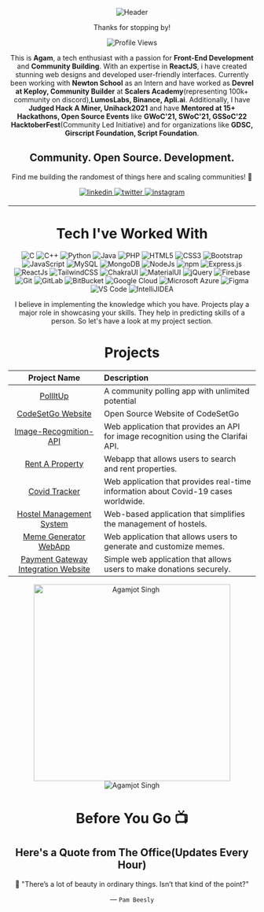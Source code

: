 <div align="center" width="50">
  
![Header](https://github.com/agamjotsingh18/agamjotsingh18/assets/70067726/c65ac268-bd6b-4f9d-97cf-632d24a62dfa)
   
<div align="center">
Thanks for stopping by!

![Profile Views](https://profile-counter.glitch.me/agamjotsingh18/count.svg)

This is <b>Agam</b>, a tech enthusiast with a passion for <b>Front-End Development</b> and <b>Community Building</b>. With an expertise in <b>ReactJS</b>, i have created stunning web designs and developed user-friendly interfaces. Currently been working with <b>Newton School</b> as an Intern and have worked as <b>Devrel at Keploy, Community Builder</b> at <b>Scalers Academy</b>(representing 100k+ community on discord),<b>LumosLabs, Binance, Apli.ai</b>. Additionally, I have <b>Judged Hack A Miner, Unihack2021</b> and have <b>Mentored at 15+ Hackathons, Open Source Events</b> like <b>GWoC'21, SWoC'21, GSSoC'22 HacktoberFest</b>(Community Led Initiative) and for organizations like <b>GDSC, Girscript Foundation, Script Foundation</b>.

## Community. Open Source. Development.

Find me building the randomest of things here and scaling communities! 💪
  

<p align="center">
<a href="https://www.linkedin.com/in/agamjot-singh/" target="_blank">
  <img src=https://img.shields.io/badge/linkedin-0077b5.svg?&style=for-the-badge&logo=linkedin&logoColor=white alt=linkedin style="margin-bottom: 5px;" />
</a>

<a href="https://www.twitter.com/_agamjotsingh" target="_blank">
  <img src=https://img.shields.io/badge/twitter-1DA1F2.svg?&style=for-the-badge&logo=twitter&logoColor=white alt=twitter style="margin-bottom: 5px;" />
</a>
  
<a href="https://www.instagram.com/_agamjotsingh" target="_blank">
  <img src=https://img.shields.io/badge/instagram-8a3ab9.svg?&style=for-the-badge&logo=instagram&logoColor=white alt=instagram style="margin-bottom: 5px;" />
</a>
</p>
  
<hr>
  
# Tech I've Worked With
  
<p align="center"> 
<img alt="C" src="https://img.shields.io/badge/c-%2300599C.svg?&style=for-the-badge&logo=c&logoColor=white" />
<img alt="C++" src="https://img.shields.io/badge/c++-%2300599C.svg?&style=for-the-badge&logo=c%2B%2B&ogoColor=white" />
 <img alt="Python" src="https://img.shields.io/badge/python-%2314354C.svg?style=for-the-badge&logo=python&logoColor=white"/>
 <img alt="Java" src="https://img.shields.io/badge/java-%23ED8B00.svg?&style=for-the-badge&&logo=openjdk&logoColor=white" />
  <img alt="PHP" src="https://img.shields.io/badge/php-%23777BB4.svg?style=for-the-badge&logo=php&logoColor=white" />
<img alt="HTML5" src="https://img.shields.io/badge/html5-%23E34F26.svg?&style=for-the-badge&logo=html5&logoColor=white" />
 <img alt="CSS3" src="https://img.shields.io/badge/css3-%231572B6.svg?&style=for-the-badge&logo=css3&logoColor=white" />
  <img alt="Bootstrap" src="https://img.shields.io/badge/bootstrap-%238511FA.svg?style=for-the-badge&logo=bootstrap&logoColor=white" />
 <img alt="JavaScript" src="https://img.shields.io/badge/javascript-%23323330.svg?&style=for-the-badge&logo=javascript&logoColor=%23F7DF1E" />
 <img alt="MySQL" src="https://img.shields.io/badge/MySQL-00000F?style=for-the-badge&logo=mysql&logoColor=white" />
 <img alt="MongoDB" src="https://img.shields.io/badge/MongoDB-white?style=for-the-badge&logo=mongodb&logoColor=4EA94B" />
 <img alt="NodeJs" src="https://img.shields.io/badge/Node.js-339933?style=for-the-badge&logo=nodedotjs&logoColor=white" />
    <img alt="npm" src="https://img.shields.io/badge/npm-CB3837?style=for-the-badge&logo=npm&logoColor=white" />
    <img alt="Express.js" src="https://img.shields.io/badge/Express.js-000000?style=for-the-badge&logo=express&logoColor=white" />
    <img alt="ReactJs" src="https://img.shields.io/badge/React-20232A?style=for-the-badge&logo=react&logoColor=61DAFB" />
    <img alt="TailwindCSS" src="https://img.shields.io/badge/tailwindcss-%2338B2AC.svg?style=for-the-badge&logo=tailwind-css&logoColor=white" />
  <img alt="ChakraUI" src="https://img.shields.io/badge/chakra-%234ED1C5.svg?style=for-the-badge&logo=chakraui&logoColor=white" />
  <img alt="MaterialUI" src="https://img.shields.io/badge/MUI-%230081CB.svg?style=for-the-badge&logo=mui&logoColor=white" />
  <img alt="jQuery" src="https://img.shields.io/badge/jQuery-0769AD?style=for-the-badge&logo=jquery&logoColor=white" />
    <img alt="Firebase" src="https://img.shields.io/badge/firebase-ffca28?style=for-the-badge&logo=firebase&logoColor=black" />
    <img alt="Git" src="https://img.shields.io/badge/Git-F05032?style=for-the-badge&logo=git&logoColor=white" />
  <img alt="GitLab" src="https://img.shields.io/badge/gitlab-%23181717.svg?style=for-the-badge&logo=gitlab&logoColor=white" />
  <img alt="BitBucket" src="https://img.shields.io/badge/bitbucket-%230047B3.svg?style=for-the-badge&logo=bitbucket&logoColor=white" />
    <img alt="Google Cloud" src="https://img.shields.io/badge/Google_Cloud-4285F4?style=for-the-badge&logo=google-cloud&logoColor=white" />
    <img alt="Microsoft Azure" src="https://img.shields.io/badge/microsoft%20azure-0089D6?style=for-the-badge&logo=microsoft-azure&logoColor=white" />
  <img alt="Figma" src="https://img.shields.io/badge/figma-%23F24E1E.svg?style=for-the-badge&logo=figma&logoColor=white" />
    <img alt="VS Code" src="https://img.shields.io/badge/Visual_Studio_Code-0078D4?style=for-the-badge&logo=visual%20studio%20code&logoColor=white" />
    <img alt="IntelliJIDEA" src="https://img.shields.io/badge/IntelliJIDEA-000000.svg?style=for-the-badge&logo=intellij-idea&logoColor=white" />
</p>


I believe in implementing the knowledge which you have. Projects play a major role in showcasing your skills. They help in predicting skills of a person. So let's have a look at my project section.
<h1 align="center">Projects</h1>




| Project Name      | Description | 
| :---:        |    :----   |  
| [PollItUp](https://github.com/agamjotsingh18/pollitup)   | A community polling app with unlimited potential    |
| [CodeSetGo Website](https://github.com/agamjotsingh18/codesetgo)     | Open Source Website of CodeSetGo |
| [Image-Recogmition-API](https://github.com/agamjotsingh18/Image-Recognition-API)     | Web application that provides an API for image recognition using the Clarifai API.|
| [Rent A Property](https://github.com/agamjotsingh18/rent-a-property)     | Webapp that allows users to search and rent properties. |
| [Covid Tracker](https://github.com/agamjotsingh18/covid-tracker)     | Web application that provides real-time information about Covid-19 cases worldwide. |
| [Hostel Management System](https://github.com/agamjotsingh18/hostel-management-system)     | Web-based application that simplifies the management of hostels. |
| [Meme Generator WebApp](https://github.com/agamjotsingh18/meme-generator-task)     | Web application that allows users to generate and customize memes. |
| [Payment Gateway Integration Website](https://github.com/agamjotsingh18/payment-task-website/)     | Simple web application that allows users to make donations securely. |

<p align="center">
    <td><img width="400px" src="https://github-readme-stats.vercel.app/api?username=agamjotsingh18&count_private=true&show_icons=true&theme=material-palenight&hide_border=true&bg_color=1F222E" alt="Agamjot Singh" /></td>
    <td><img src="https://github-readme-stats.vercel.app/api/top-langs?username=agamjotsingh18&show_icons=true&locale=en&layout=compact&theme=material-palenight&hide_border=true&bg_color=1F222E" alt="Agamjot Singh" /></td>
</p>

# Before You Go 📺
## Here's a Quote from The Office(Updates Every Hour)
💬 "There’s a lot of beauty in ordinary things. Isn’t that kind of the point?"

&mdash; `Pam Beesly`


  </div>
  </div>
